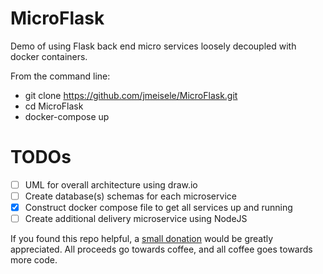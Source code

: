 # MicroFlask
Demo of using Flask back end micro services loosely decoupled with docker containers.

From the command line:
- git clone https://github.com/jmeisele/MicroFlask.git
- cd MicroFlask
- docker-compose up


# TODOs
- [ ] UML for overall architecture using draw.io
- [ ] Create database(s) schemas for each microservice
- [X] Construct docker compose file to get all services up and running
- [ ] Create additional delivery microservice using NodeJS

If you found this repo helpful, a [small donation](https://www.buymeacoffee.com/VlduzAG) would be greatly appreciated. 
All proceeds go towards coffee, and all coffee goes towards more code.
